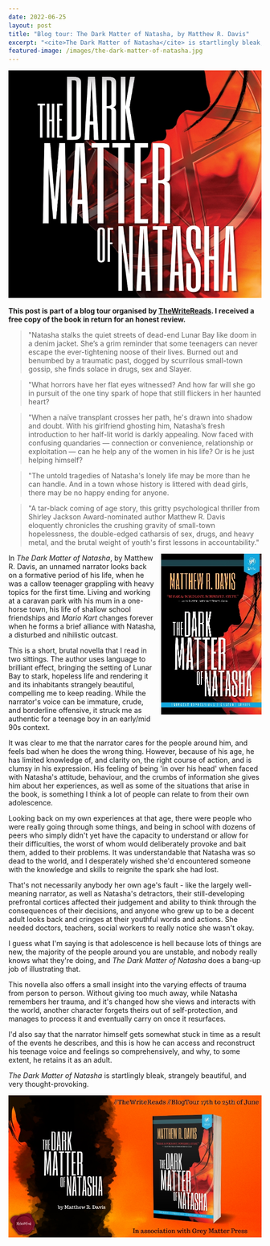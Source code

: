 ```yaml
---
date: 2022-06-25
layout: post
title: "Blog tour: The Dark Matter of Natasha, by Matthew R. Davis"
excerpt: "<cite>The Dark Matter of Natasha</cite> is startlingly bleak, strangely beautiful, and very thought-provoking."
featured-image: /images/the-dark-matter-of-natasha.jpg
---
```


![The Dark Matter of Natasha](/images/the-dark-matter-of-natasha.jpg)

**This post is part of a blog tour organised by [TheWriteReads](https://www.thewritereads.com/). I received a free copy of the book in return for an honest review.**

> "Natasha stalks the quiet streets of dead-end Lunar Bay like doom in a denim jacket. She’s a grim reminder that some teenagers can never escape the ever-tightening noose of their lives. Burned out and benumbed by a traumatic past, dogged by scurrilous small-town gossip, she finds solace in drugs, sex and Slayer.

> "What horrors have her flat eyes witnessed? And how far will she go in pursuit of the one tiny spark of hope that still flickers in her haunted heart?

> "When a naïve transplant crosses her path, he's drawn into shadow and doubt. With his girlfriend ghosting him, Natasha’s fresh introduction to her half-lit world is darkly appealing. Now faced with confusing quandaries — connection or convenience, relationship or exploitation — can he help any of the women in his life? Or is he just helping himself?

> "The untold tragedies of Natasha's lonely life may be more than he can handle. And in a town whose history is littered with dead girls, there may be no happy ending for anyone.

> "A tar-black coming of age story, this gritty psychological thriller from Shirley Jackson Award-nominated author Matthew R. Davis eloquently chronicles the crushing gravity of small-town hopelessness, the double-edged catharsis of sex, drugs, and heavy metal, and the brutal weight of youth's first lessons in accountability."

<img src="/images/the-dark-matter-of-natasha-200.jpg" alt="The Dark Matter of Natasha" style="float: right; margin-bottom: 10px; margin-left: 10px;">

In <cite>The Dark Matter of Natasha</cite>, by Matthew R. Davis, an unnamed narrator looks back on a formative period of his life, when he was a callow teenager grappling with heavy topics for the first time. Living and working at a caravan park with his mum in a one-horse town, his life of shallow school friendships and <cite>Mario Kart</cite> changes forever when he forms a brief alliance with Natasha, a disturbed and nihilistic outcast.

This is a short, brutal novella that I read in two sittings. The author uses language to brilliant effect, bringing the setting of Lunar Bay to stark, hopeless life and rendering it and its inhabitants strangely beautiful, compelling me to keep reading.
While the narrator's voice can be immature, crude, and borderline offensive, it struck me as authentic for a teenage boy in an early/mid 90s context.

It was clear to me that the narrator cares for the people around him, and feels bad when he does the wrong thing. However, because of his age, he has limited knowledge of, and clarity on, the right course of action, and is clumsy in his expression. His feeling of being 'in over his head' when faced with Natasha's attitude, behaviour, and the crumbs of information she gives him about her experiences, as well as some of the situations that arise in the book, is something I think a lot of people can relate to from their own adolescence.

Looking back on my own experiences at that age, there were people who were really going through some things, and being in school with dozens of peers who simply didn't yet have the capacity to understand or allow for their difficulties, the worst of whom would deliberately provoke and bait them, added to their problems. It was understandable that Natasha was so dead to the world, and I desperately wished she'd encountered someone with the knowledge and skills to reignite the spark she had lost.

That's not necessarily anybody her own age's fault - like the largely well-meaning narrator, as well as Natasha's detractors, their still-developing prefrontal cortices affected their judgement and ability to think through the consequences of their decisions, and anyone who grew up to be a decent adult looks back and cringes at their youthful words and actions. She needed doctors, teachers, social workers to really notice she wasn't okay.

I guess what I'm saying is that adolescence is hell because lots of things are new, the majority of the people around you are unstable, and nobody really knows what they're doing, and <cite>The Dark Matter of Natasha</cite> does a bang-up job of illustrating that.

This novella also offers a small insight into the varying effects of trauma from person to person. Without giving too much away, while Natasha remembers her trauma, and it's changed how she views and interacts with the world, another character forgets theirs out of self-protection, and manages to process it and eventually carry on once it resurfaces.

I'd also say that the narrator himself gets somewhat stuck in time as a result of the events he describes, and this is how he can access and reconstruct his teenage voice and feelings so comprehensively, and why, to some extent, he retains it as an adult.

<cite>The Dark Matter of Natasha</cite> is startlingly bleak, strangely beautiful, and very thought-provoking.

![The Dark Matter of Natasha blog tour banner](/images/the-dark-matter-of-natasha-banner.jpg)
